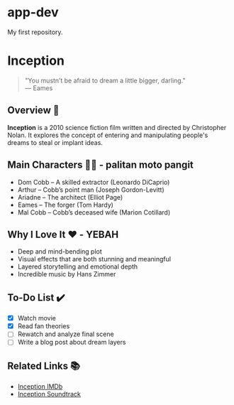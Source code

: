 # app-dev
My first repository.
# Inception

> "You mustn’t be afraid to dream a little bigger, darling."  
> — Eames

## Overview 📓

**Inception** is a 2010 science fiction film written and directed by Christopher Nolan. It explores the concept of entering and manipulating people's dreams to steal or implant ideas.

## Main Characters 💂‍♂️ - palitan moto pangit

- Dom Cobb – A skilled extractor (Leonardo DiCaprio)  
- Arthur – Cobb’s point man (Joseph Gordon-Levitt)  
- Ariadne – The architect (Elliot Page)  
- Eames – The forger (Tom Hardy)  
- Mal Cobb – Cobb’s deceased wife (Marion Cotillard)

## Why I Love It ❤️ - YEBAH

- Deep and mind-bending plot  
- Visual effects that are both stunning and meaningful  
- Layered storytelling and emotional depth  
- Incredible music by Hans Zimmer

## To-Do List ✔️

- [x] Watch movie  
- [x] Read fan theories  
- [ ] Rewatch and analyze final scene  
- [ ] Write a blog post about dream layers  

## Related Links 📚

- [Inception IMDb](https://www.imdb.com/title/tt1375666/)
- [Inception Soundtrack](https://www.youtube.com/watch?v=RxabLA7UQ9k)

